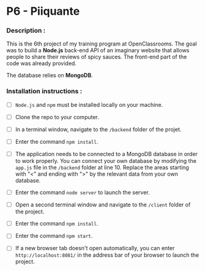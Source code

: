 # P6 - Piiquante

### Description :

This is the 6th project of my training program at OpenClassrooms. The goal was to build a **Node.js** back-end API of an imaginary website that allows people to share their reviews of spicy sauces. The front-end part of the code was already provided.

The database relies on **MongoDB**.

### Installation instructions :

- [ ] `Node.js` and `npm` must be installed locally on your machine.
- [ ] Clone the repo to your computer.
- [ ] In a terminal window, navigate to the `/backend` folder of the projet.
- [ ] Enter the command `npm install`.

- [ ] The application needs to be connected to a MongoDB database in order to work properly. You can connect your own database by modifying the `app.js` file in the `/backend` folder at line 10. Replace the areas starting with "<" and ending with ">" by the relevant data from your own database.

- [ ] Enter the command `node server` to launch the server.

- [ ] Open a second terminal window and navigate to the `/client` folder of the project.
- [ ] Enter the command `npm install`.
- [ ] Enter the command `npm start`.
- [ ] If a new browser tab doesn't open automatically, you can enter `http://localhost:8081/` in the address bar of your browser to launch the project.
